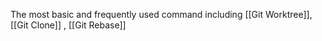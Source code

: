 The most basic and frequently used command including [[Git Worktree]], [[Git Clone]] , [[Git Rebase]]
